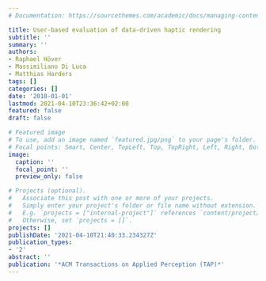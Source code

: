 ```yaml
---
# Documentation: https://sourcethemes.com/academic/docs/managing-content/

title: User-based evaluation of data-driven haptic rendering
subtitle: ''
summary: ''
authors:
- Raphael Höver
- Massimiliano Di Luca
- Matthias Harders
tags: []
categories: []
date: '2010-01-01'
lastmod: 2021-04-10T23:36:42+02:00
featured: false
draft: false

# Featured image
# To use, add an image named `featured.jpg/png` to your page's folder.
# Focal points: Smart, Center, TopLeft, Top, TopRight, Left, Right, BottomLeft, Bottom, BottomRight.
image:
  caption: ''
  focal_point: ''
  preview_only: false

# Projects (optional).
#   Associate this post with one or more of your projects.
#   Simply enter your project's folder or file name without extension.
#   E.g. `projects = ["internal-project"]` references `content/project/deep-learning/index.md`.
#   Otherwise, set `projects = []`.
projects: []
publishDate: '2021-04-10T21:40:33.234327Z'
publication_types:
- '2'
abstract: ''
publication: '*ACM Transactions on Applied Perception (TAP)*'
---
```

